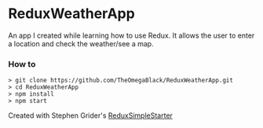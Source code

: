 # ReduxWeatherApp

An app I created while learning how to use Redux. It allows the user to enter a location and check the weather/see a map.

### How to
```
> git clone https://github.com/TheOmegaBlack/ReduxWeatherApp.git
> cd ReduxWeatherApp
> npm install
> npm start
```

Created with Stephen Grider's [ReduxSimpleStarter](https://github.com/StephenGrider/ReduxSimpleStarter)
